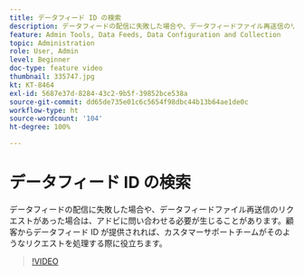 ```yaml
---
title: データフィード ID の検索
description: データフィードの配信に失敗した場合や、データフィードファイル再送信のリクエストがあった場合は、アドビに問い合わせる必要が生じることがあります。顧客からデータフィード ID が提供されれば、カスタマーサポートチームがそのようなリクエストを処理する際に役立ちます。
feature: Admin Tools, Data Feeds, Data Configuration and Collection
topic: Administration
role: User, Admin
level: Beginner
doc-type: feature video
thumbnail: 335747.jpg
kt: KT-8464
exl-id: 5687e37d-8284-43c2-9b5f-39852bce538a
source-git-commit: dd65de735e01c6c5654f98dbc44b13b64ae1de0c
workflow-type: ht
source-wordcount: '104'
ht-degree: 100%

---
```


# データフィード ID の検索

データフィードの配信に失敗した場合や、データフィードファイル再送信のリクエストがあった場合は、アドビに問い合わせる必要が生じることがあります。顧客からデータフィード ID が提供されれば、カスタマーサポートチームがそのようなリクエストを処理する際に役立ちます。


>[!VIDEO](https://video.tv.adobe.com/v/335747/?quality=12&learn=on)
